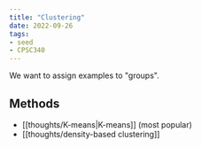 ```yaml
---
title: "Clustering"
date: 2022-09-26
tags:
- seed
- CPSC340
---
```


We want to assign examples to "groups".

## Methods
-  [[thoughts/K-means|K-means]] (most popular)
- [[thoughts/density-based clustering]]